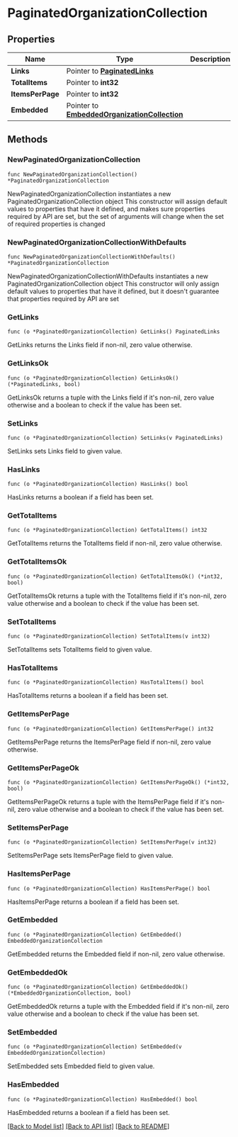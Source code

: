 # PaginatedOrganizationCollection

## Properties

Name | Type | Description | Notes
------------ | ------------- | ------------- | -------------
**Links** | Pointer to [**PaginatedLinks**](PaginatedLinks.md) |  | [optional] 
**TotalItems** | Pointer to **int32** |  | [optional] 
**ItemsPerPage** | Pointer to **int32** |  | [optional] 
**Embedded** | Pointer to [**EmbeddedOrganizationCollection**](EmbeddedOrganizationCollection.md) |  | [optional] 

## Methods

### NewPaginatedOrganizationCollection

`func NewPaginatedOrganizationCollection() *PaginatedOrganizationCollection`

NewPaginatedOrganizationCollection instantiates a new PaginatedOrganizationCollection object
This constructor will assign default values to properties that have it defined,
and makes sure properties required by API are set, but the set of arguments
will change when the set of required properties is changed

### NewPaginatedOrganizationCollectionWithDefaults

`func NewPaginatedOrganizationCollectionWithDefaults() *PaginatedOrganizationCollection`

NewPaginatedOrganizationCollectionWithDefaults instantiates a new PaginatedOrganizationCollection object
This constructor will only assign default values to properties that have it defined,
but it doesn't guarantee that properties required by API are set

### GetLinks

`func (o *PaginatedOrganizationCollection) GetLinks() PaginatedLinks`

GetLinks returns the Links field if non-nil, zero value otherwise.

### GetLinksOk

`func (o *PaginatedOrganizationCollection) GetLinksOk() (*PaginatedLinks, bool)`

GetLinksOk returns a tuple with the Links field if it's non-nil, zero value otherwise
and a boolean to check if the value has been set.

### SetLinks

`func (o *PaginatedOrganizationCollection) SetLinks(v PaginatedLinks)`

SetLinks sets Links field to given value.

### HasLinks

`func (o *PaginatedOrganizationCollection) HasLinks() bool`

HasLinks returns a boolean if a field has been set.

### GetTotalItems

`func (o *PaginatedOrganizationCollection) GetTotalItems() int32`

GetTotalItems returns the TotalItems field if non-nil, zero value otherwise.

### GetTotalItemsOk

`func (o *PaginatedOrganizationCollection) GetTotalItemsOk() (*int32, bool)`

GetTotalItemsOk returns a tuple with the TotalItems field if it's non-nil, zero value otherwise
and a boolean to check if the value has been set.

### SetTotalItems

`func (o *PaginatedOrganizationCollection) SetTotalItems(v int32)`

SetTotalItems sets TotalItems field to given value.

### HasTotalItems

`func (o *PaginatedOrganizationCollection) HasTotalItems() bool`

HasTotalItems returns a boolean if a field has been set.

### GetItemsPerPage

`func (o *PaginatedOrganizationCollection) GetItemsPerPage() int32`

GetItemsPerPage returns the ItemsPerPage field if non-nil, zero value otherwise.

### GetItemsPerPageOk

`func (o *PaginatedOrganizationCollection) GetItemsPerPageOk() (*int32, bool)`

GetItemsPerPageOk returns a tuple with the ItemsPerPage field if it's non-nil, zero value otherwise
and a boolean to check if the value has been set.

### SetItemsPerPage

`func (o *PaginatedOrganizationCollection) SetItemsPerPage(v int32)`

SetItemsPerPage sets ItemsPerPage field to given value.

### HasItemsPerPage

`func (o *PaginatedOrganizationCollection) HasItemsPerPage() bool`

HasItemsPerPage returns a boolean if a field has been set.

### GetEmbedded

`func (o *PaginatedOrganizationCollection) GetEmbedded() EmbeddedOrganizationCollection`

GetEmbedded returns the Embedded field if non-nil, zero value otherwise.

### GetEmbeddedOk

`func (o *PaginatedOrganizationCollection) GetEmbeddedOk() (*EmbeddedOrganizationCollection, bool)`

GetEmbeddedOk returns a tuple with the Embedded field if it's non-nil, zero value otherwise
and a boolean to check if the value has been set.

### SetEmbedded

`func (o *PaginatedOrganizationCollection) SetEmbedded(v EmbeddedOrganizationCollection)`

SetEmbedded sets Embedded field to given value.

### HasEmbedded

`func (o *PaginatedOrganizationCollection) HasEmbedded() bool`

HasEmbedded returns a boolean if a field has been set.


[[Back to Model list]](../README.md#documentation-for-models) [[Back to API list]](../README.md#documentation-for-api-endpoints) [[Back to README]](../README.md)


